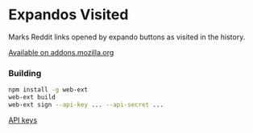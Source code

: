 # Expandos Visited

Marks Reddit links opened by expando buttons as visited in the history.

[Available on addons.mozilla.org](https://addons.mozilla.org/en-US/firefox/addon/expandos-visited)

### Building

```bash
npm install -g web-ext
web-ext build
web-ext sign --api-key ... --api-secret ...
```

[API keys](https://addons.mozilla.org/en-GB/developers/addon/api/key/)
